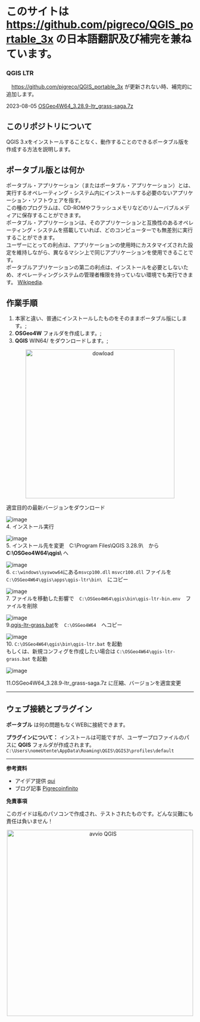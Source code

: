 # このサイトは　https://github.com/pigreco/QGIS_portable_3x の日本語翻訳及び補完を兼ねています。
### QGIS LTR

　https://github.com/pigreco/QGIS_portable_3x が更新されない時、補完的に追加します。  

  2023-08-05 [OSGeo4W64_3.28.9-ltr_grass-saga.7z](https://drive.google.com/file/d/1wqYdv8Ynb-G9fN9fjP6WxIB7o66gwbfH/view?usp=sharing)  

## このリポジトリについて

 QGIS 3.xをインストールすることなく、動作することのできるポータブル版を作成する方法を説明します。  

## ポータブル版とは何か

ポータブル・アプリケーション（またはポータブル・アプリケーション）とは、実行するオペレーティング・システム内にインストールする必要のないアプリケーション・ソフトウェアを指す。  
この種のプログラムは、CD-ROMやフラッシュメモリなどのリムーバブルメディアに保存することができます。  
ポータブル・アプリケーションは、そのアプリケーションと互換性のあるオペレーティング・システムを搭載していれば、どのコンピューターでも無差別に実行することができます。  
ユーザーにとっての利点は、アプリケーションの使用時にカスタマイズされた設定を維持しながら、異なるマシン上で同じアプリケーションを使用できることです。  
ポータブルアプリケーションの第二の利点は、インストールを必要としないため、オペレーティングシステムの管理者権限を持っていない環境でも実行できます。 [Wikipedia](https://it.wikipedia.org/wiki/Applicazione_portabile).

## 作業手順

 1. 本家と違い、普通にインストールしたものをそのままポータブル版にします。;
 2. **OSGeo4W** フォルダを作成します。;
 3. **QGIS** WIN64/ をダウンロードします。;
<p align="center"> <a href="http://download.osgeo.org/qgis/" target="_blank"><img src="./imgs/img_01.png" width="400" title="dowload"></a>
</p>
 適宜目的の最新バージョンをダウンロード  

 ![image](https://github.com/yamamoto-ryuzo/QGIS_portable_3x/assets/86514652/7774c212-199e-486f-b60f-a6babe394262)  
 4. インストール実行

 ![image](https://github.com/yamamoto-ryuzo/QGIS_portable_3x/assets/86514652/5504b88e-87e8-4760-87fb-0da0fdb7b83d)   
 5. インストール先を変更　C:\Program Files\QGIS 3.28.9\　から **C:\OSGeo4W64\qgis\\** へ    

![image](https://github.com/yamamoto-ryuzo/QGIS_portable_3x/assets/86514652/d25b35cd-eae4-48ff-8a6d-7b2d92b72b3f)  
 6. `c:\windows\syswow64`にある`msvcp100.dll` `msvcr100.dll` ファイルを `C:\OSGeo4W64\qgis\apps\qgis-ltr\bin\`　にコピー  

![image](https://github.com/yamamoto-ryuzo/QGIS_portable_3x/assets/86514652/5eb8abd2-1e84-4277-8cdf-f691b905c4bd)  
 7. ファイルを移動した影響で　`C:\OSGeo4W64\qgis\bin\qgis-ltr-bin.env`　ファイルを削除

![image](https://github.com/yamamoto-ryuzo/QGIS_portable_3x/assets/86514652/2e24d899-5c9b-4666-9b88-24ee87d5cc23)  
 9.[qgis-ltr-grass.bat](https://github.com/yamamoto-ryuzo/QGIS_portable_3x/blob/master/qgis-ltr-grass.bat)を　`C:\OSGeo4W64`　へコピー  
 
![image](https://github.com/yamamoto-ryuzo/QGIS_portable_3x/assets/86514652/93223237-dcc3-4c2a-a47b-f79a47089194)  
 10. `C:\OSGeo4W64\qgis\bin\qgis-ltr.bat` を起動   
  もしくは、新規コンフィグを作成したい場合は `C:\OSGeo4W64\qgis-ltr-grass.bat` を起動  

![image](https://github.com/yamamoto-ryuzo/QGIS_portable_3x/assets/86514652/29fd640f-b0ad-4f53-8c6d-684b0dda9f65)  

 11.OSGeo4W64_3.28.9-ltr_grass-saga.7z に圧縮、バージョンを適宜変更

---
## ウェブ接続とプラグイン

**ポータブル** は何の問題もなくWEBに接続できます。

**プラグインについて：** インストールは可能ですが、ユーザープロファイルのパスに **QGIS** フォルダが作成されます。 `C:\Users\nomeUtente\AppData\Roaming\QGIS\QGIS3\profiles\default`

---

**参考資料**

- アイデア提供 [qui](https://www.youtube.com/watch?v=iWbB0WPn6rM)
- ブログ記事 [Pigrecoinfinito](https://pigrecoinfinito.wordpress.com/2019/02/26/creare-una-versione-portable-di-qgis-2-18-ltr/)

**免責事項**

このガイドは私のパソコンで作成され、テストされたものです。どんな災難にも責任は負いません！

<p align="center"> <a href="https://giphy.com/explore/free-gif" target="_blank"><img src="./imgs/giphy.gif" width="500" title="avvio QGIS"></a>
</p>

